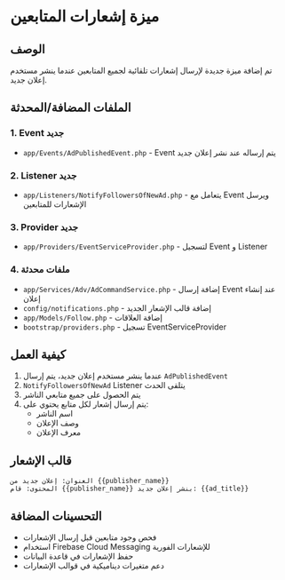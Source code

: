 # ميزة إشعارات المتابعين

## الوصف
تم إضافة ميزة جديدة لإرسال إشعارات تلقائية لجميع المتابعين عندما ينشر مستخدم إعلان جديد.

## الملفات المضافة/المحدثة

### 1. Event جديد
- `app/Events/AdPublishedEvent.php` - Event يتم إرساله عند نشر إعلان جديد

### 2. Listener جديد
- `app/Listeners/NotifyFollowersOfNewAd.php` - يتعامل مع Event ويرسل الإشعارات للمتابعين

### 3. Provider جديد
- `app/Providers/EventServiceProvider.php` - لتسجيل Event و Listener

### 4. ملفات محدثة
- `app/Services/Adv/AdCommandService.php` - إضافة إرسال Event عند إنشاء إعلان
- `config/notifications.php` - إضافة قالب الإشعار الجديد
- `app/Models/Follow.php` - إضافة العلاقات
- `bootstrap/providers.php` - تسجيل EventServiceProvider

## كيفية العمل

1. عندما ينشر مستخدم إعلان جديد، يتم إرسال `AdPublishedEvent`
2. `NotifyFollowersOfNewAd` Listener يتلقى الحدث
3. يتم الحصول على جميع متابعي الناشر
4. يتم إرسال إشعار لكل متابع يحتوي على:
   - اسم الناشر
   - وصف الإعلان
   - معرف الإعلان

## قالب الإشعار
```
العنوان: إعلان جديد من {{publisher_name}}
المحتوى: قام {{publisher_name}} بنشر إعلان جديد: {{ad_title}}
```

## التحسينات المضافة
- فحص وجود متابعين قبل إرسال الإشعارات
- استخدام Firebase Cloud Messaging للإشعارات الفورية
- حفظ الإشعارات في قاعدة البيانات
- دعم متغيرات ديناميكية في قوالب الإشعارات
